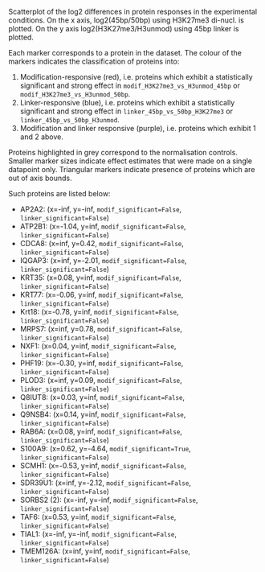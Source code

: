 
Scatterplot of the log2 differences in protein responses in the experimental conditions.
On the x axis, log2(45bp/50bp) using H3K27me3 di-nucl. is plotted. On the y axis log2(H3K27me3/H3unmod) using 45bp linker is plotted.

Each marker corresponds to a protein in the dataset. The colour of the markers indicates the classification of proteins into:

1. Modification-responsive (red), i.e. proteins which exhibit a statistically significant and strong effect in `modif_H3K27me3_vs_H3unmod_45bp` or `modif_H3K27me3_vs_H3unmod_50bp`.
2. Linker-responsive (blue), i.e. proteins which exhibit a statistically significant and strong effect in `linker_45bp_vs_50bp_H3K27me3` or `linker_45bp_vs_50bp_H3unmod`.
3. Modification and linker responsive (purple), i.e. proteins which exhibit 1 and 2 above.

Proteins highlighted in grey correspond to the normalisation controls.
Smaller marker sizes indicate effect estimates that were made on a single datapoint only.
Triangular markers indicate presence of proteins which are out of axis bounds.

Such proteins are listed below:

   - AP2A2: (x=-inf, y=-inf, `modif_significant=False`, `linker_significant=False`)
   - ATP2B1: (x=-1.04, y=inf, `modif_significant=False`, `linker_significant=False`)
   - CDCA8: (x=inf, y=0.42, `modif_significant=False`, `linker_significant=False`)
   - IQGAP3: (x=inf, y=-2.01, `modif_significant=False`, `linker_significant=False`)
   - KRT35: (x=0.08, y=inf, `modif_significant=False`, `linker_significant=False`)
   - KRT77: (x=-0.06, y=inf, `modif_significant=False`, `linker_significant=False`)
   - Krt18: (x=-0.78, y=inf, `modif_significant=False`, `linker_significant=False`)
   - MRPS7: (x=inf, y=0.78, `modif_significant=False`, `linker_significant=False`)
   - NXF1: (x=0.04, y=inf, `modif_significant=False`, `linker_significant=False`)
   - PHF19: (x=-0.30, y=inf, `modif_significant=False`, `linker_significant=False`)
   - PLOD3: (x=inf, y=0.09, `modif_significant=False`, `linker_significant=False`)
   - Q8IUT8: (x=0.03, y=inf, `modif_significant=False`, `linker_significant=False`)
   - Q9NSB4: (x=0.14, y=inf, `modif_significant=False`, `linker_significant=False`)
   - RAB6A: (x=0.08, y=inf, `modif_significant=False`, `linker_significant=False`)
   - S100A9: (x=0.62, y=-4.64, `modif_significant=True`, `linker_significant=False`)
   - SCMH1: (x=-0.53, y=inf, `modif_significant=False`, `linker_significant=False`)
   - SDR39U1: (x=inf, y=-2.12, `modif_significant=False`, `linker_significant=False`)
   - SORBS2 (2): (x=-inf, y=-inf, `modif_significant=False`, `linker_significant=False`)
   - TAF6: (x=0.53, y=inf, `modif_significant=False`, `linker_significant=False`)
   - TIAL1: (x=-inf, y=-inf, `modif_significant=False`, `linker_significant=False`)
   - TMEM126A: (x=inf, y=inf, `modif_significant=False`, `linker_significant=False`)
        